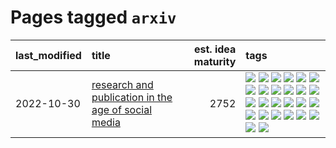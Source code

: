 # Pages tagged `arxiv`

|last_modified|title|est. idea maturity|tags
|:---|:---|---:|:---|
|2022-10-30|[research and publication in the age of social media](../research-and-social.md)|2752|[![](https://img.shields.io/badge/tag-arxiv-d46ff4)](../tags/arxiv.md) [![](https://img.shields.io/badge/tag-citation-faa2fc)](../tags/citation.md) [![](https://img.shields.io/badge/tag-corrections-1ee399)](../tags/corrections.md) [![](https://img.shields.io/badge/tag-credit-49fd1a)](../tags/credit.md) [![](https://img.shields.io/badge/tag-curation-6edb5)](../tags/curation.md) [![](https://img.shields.io/badge/tag-discoverability-f1c85)](../tags/discoverability.md) [![](https://img.shields.io/badge/tag-discussion-aa21fc)](../tags/discussion.md) [![](https://img.shields.io/badge/tag-feed-2229ca)](../tags/feed.md) [![](https://img.shields.io/badge/tag-git-8e95e2)](../tags/git.md) [![](https://img.shields.io/badge/tag-git-8e95e2)](../tags/git.md) [![](https://img.shields.io/badge/tag-historyofscience-3b815)](../tags/historyofscience.md) [![](https://img.shields.io/badge/tag-mastodon-3b18a)](../tags/mastodon.md) [![](https://img.shields.io/badge/tag-openreview-957448)](../tags/openreview.md) [![](https://img.shields.io/badge/tag-paperswithcode-936135)](../tags/paperswithcode.md) [![](https://img.shields.io/badge/tag-platform-deeba9)](../tags/platform.md) [![](https://img.shields.io/badge/tag-publication-a9524c)](../tags/publication.md) [![](https://img.shields.io/badge/tag-reproducibility-c456a9)](../tags/reproducibility.md) [![](https://img.shields.io/badge/tag-research-d7de4b)](../tags/research.md) [![](https://img.shields.io/badge/tag-retractions-e54ba1)](../tags/retractions.md) [![](https://img.shields.io/badge/tag-search-426a5f)](../tags/search.md) [![](https://img.shields.io/badge/tag-socialmedia-e3b2c7)](../tags/socialmedia.md) [![](https://img.shields.io/badge/tag-stackoverflow-dafbc7)](../tags/stackoverflow.md) [![](https://img.shields.io/badge/tag-subscription-7064e0)](../tags/subscription.md) [![](https://img.shields.io/badge/tag-transparency-48fb29)](../tags/transparency.md) [![](https://img.shields.io/badge/tag-twitter-6819c6)](../tags/twitter.md) [![](https://img.shields.io/badge/tag-validation-11772b)](../tags/validation.md)|